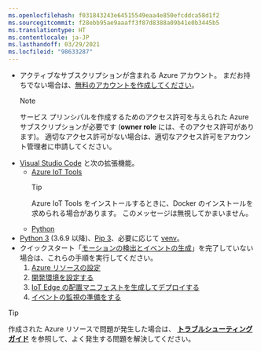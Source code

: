 ```yaml
---
ms.openlocfilehash: f031843243e64515549eaa4e850efcddca58d1f2
ms.sourcegitcommit: f28ebb95ae9aaaff3f87d8388a09b41e0b3445b5
ms.translationtype: HT
ms.contentlocale: ja-JP
ms.lasthandoff: 03/29/2021
ms.locfileid: "98633287"
---
```

* アクティブなサブスクリプションが含まれる Azure アカウント。 まだお持ちでない場合は、[無料のアカウントを作成してください](https://azure.microsoft.com/free/?WT.mc_id=A261C142F)。
  > [!NOTE]
  > サービス プリンシパルを作成するためのアクセス許可を与えられた Azure サブスクリプションが必要です (**owner role** には、そのアクセス許可があります)。 適切なアクセス許可がない場合は、適切なアクセス許可をアカウント管理者に申請してください。 
* [Visual Studio Code](https://code.visualstudio.com/) と次の拡張機能。
    * [Azure IoT Tools](https://marketplace.visualstudio.com/items?itemName=vsciot-vscode.azure-iot-tools)
        > [!TIP]
        > Azure IoT Tools をインストールするときに、Docker のインストールを求められる場合があります。 このメッセージは無視してかまいません。
    * [Python](https://marketplace.visualstudio.com/items?itemName=ms-python.python)
* [Python 3](https://www.python.org/downloads/) (3.6.9 以降)、[Pip 3](https://pip.pypa.io/en/stable/installing/)、必要に応じて [venv](https://docs.python.org/3/library/venv.html)。
* クイックスタート「[モーションの検出とイベントの生成](../../../detect-motion-emit-events-quickstart.md)」を完了していない場合は、これらの手順を実行してください。
     1. [Azure リソースの設定](../../../detect-motion-emit-events-quickstart.md#set-up-azure-resources)
     1. [開発環境を設定する](../../../detect-motion-emit-events-quickstart.md#set-up-your-development-environment)
     1. [IoT Edge の配置マニフェストを生成してデプロイする](../../../detect-motion-emit-events-quickstart.md#generate-and-deploy-the-deployment-manifest)
     1. [イベントの監視の準備をする](../../../detect-motion-emit-events-quickstart.md#prepare-to-monitor-events)

> [!TIP]
> 作成された Azure リソースで問題が発生した場合は、 **[トラブルシューティング ガイド](../../../troubleshoot-how-to.md#common-error-resolutions)** を参照して、よく発生する問題を解決してください。
